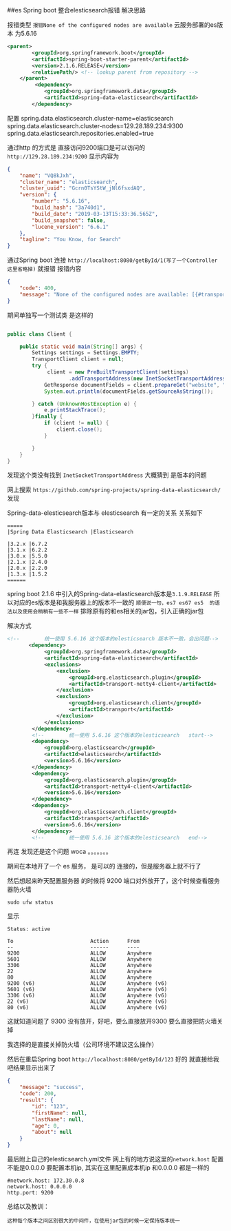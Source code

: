 ##es Spring boot 整合elesticsearch报错  解决思路

报错类型
`报错None of the configured nodes are available`
云服务部署的es版本 为5.6.16 
 

```xml
<parent>
        <groupId>org.springframework.boot</groupId>
        <artifactId>spring-boot-starter-parent</artifactId>
        <version>2.1.6.RELEASE</version>
        <relativePath/> <!-- lookup parent from repository -->
    </parent>
         <dependency>
            <groupId>org.springframework.data</groupId>
            <artifactId>spring-data-elasticsearch</artifactId>
        </dependency>
```
配置
spring.data.elasticsearch.cluster-name=elasticsearch
spring.data.elasticsearch.cluster-nodes=129.28.189.234:9300
spring.data.elasticsearch.repositories.enabled=true

通过http 的方式是 直接访问9200端口是可以访问的`http://129.28.189.234:9200` 显示内容为
```json
{
    "name": "VQ8kJxh",
    "cluster_name": "elasticsearch",
    "cluster_uuid": "Gcrn0TsYStW_jNl6fsxdAQ",
    "version": {
        "number": "5.6.16",
        "build_hash": "3a740d1",
        "build_date": "2019-03-13T15:33:36.565Z",
        "build_snapshot": false,
        "lucene_version": "6.6.1"
    },
    "tagline": "You Know, for Search"
}
```

 通过Spring boot 连接 `http://localhost:8080/getById/1(写了一个Controller 这里省略掉)` 就报错
 报错内容
```json
{
    "code": 400,
    "message": "None of the configured nodes are available: [{#transport#-1}{jAgsg2vVSxSTzR4vbztiMA}{129.28.189.234}{129.28.189.234:9300}]"
}
```
期间单独写一个测试类 是这样的

```java

public class Client {

    public static void main(String[] args) {
        Settings settings = Settings.EMPTY;
        TransportClient client = null;
        try {
             client = new PreBuiltTransportClient(settings)
                    .addTransportAddress(new InetSocketTransportAddress(InetAddress.getByName("129.28.189.234"), 9300));
            GetResponse documentFields = client.prepareGet("website", "blog", "123").execute().actionGet();
            System.out.println(documentFields.getSourceAsString());

        } catch (UnknownHostException e) {
            e.printStackTrace();
        }finally {
            if (client != null) {
                client.close();
            }

        }
    }
}

```

发现这个类没有找到 `InetSocketTransportAddress` 大概猜到 是版本的问题 


网上搜索 `https://github.com/spring-projects/spring-data-elasticsearch/` 发现

Spring-data-elesticsearch版本与 elesticsearch 有一定的关系 关系如下
```
=====
|Spring Data Elasticsearch |Elasticsearch

|3.2.x |6.7.2
|3.1.x |6.2.2
|3.0.x |5.5.0
|2.1.x |2.4.0
|2.0.x |2.2.0
|1.3.x |1.5.2
======
```
spring boot 2.1.6 中引入的Spring-data-elasticsearch版本是`3.1.9.RELEASE` 所以对应的es版本是和我服务器上的版本不一致的 `顺便说一句，es7 es67 es5  的语法以及使用会稍稍有一些不一样`  排除原有的和es相关的jar包，引入正确的jar包

解决方式

```xml
<!--        统一使用 5.6.16 这个版本的elesticsearch 版本不一致，会出问题-->
       <dependency>
            <groupId>org.springframework.data</groupId>
            <artifactId>spring-data-elasticsearch</artifactId>
            <exclusions>
                <exclusion>
                    <groupId>org.elasticsearch.plugin</groupId>
                    <artifactId>transport-netty4-client</artifactId>
                </exclusion>
                <exclusion>
                    <groupId>org.elasticsearch.client</groupId>
                    <artifactId>transport</artifactId>
                </exclusion>
            </exclusions>
        </dependency>
        <!--        统一使用 5.6.16 这个版本的elesticsearch   start-->
        <dependency>
            <groupId>org.elasticsearch</groupId>
            <artifactId>elasticsearch</artifactId>
            <version>5.6.16</version>
        </dependency>
        <dependency>
            <groupId>org.elasticsearch.plugin</groupId>
            <artifactId>transport-netty4-client</artifactId>
            <version>5.6.16</version>
        </dependency>
        <dependency>
            <groupId>org.elasticsearch.client</groupId>
            <artifactId>transport</artifactId>
            <version>5.6.16</version>
        </dependency>
        <!--        统一使用 5.6.16 这个版本的elesticsearch   end-->
```
再连 发现还是这个问题  woca    。。。。。。。

期间在本地开了一个 es 服务，  是可以的 连接的，但是服务器上就不行了


然后想起来昨天配置服务器 的时候将 9200 端口对外放开了，这个时候查看服务器防火墙
 ```
 sudo ufw status
 ```
显示

```
Status: active

To                         Action      From
--                         ------      ----
9200                       ALLOW       Anywhere                  
5601                       ALLOW       Anywhere                  
3306                       ALLOW       Anywhere                  
22                         ALLOW       Anywhere                  
80                         ALLOW       Anywhere                  
9200 (v6)                  ALLOW       Anywhere (v6)             
5601 (v6)                  ALLOW       Anywhere (v6)             
3306 (v6)                  ALLOW       Anywhere (v6)             
22 (v6)                    ALLOW       Anywhere (v6)             
80 (v6)                    ALLOW       Anywhere (v6)      
```
这就知道问题了  9300 没有放开，好吧，要么直接放开9300 要么直接把防火墙关掉

我选择的是直接关掉防火墙（公司环境不建议这么操作）

然后在重启Spring boot `http://localhost:8080/getById/123` 好的  就直接给我吧结果显示出来了

```json
{
    "message": "success",
    "code": 200,
    "result": {
        "id": "123",
        "firstName": null,
        "lastName": null,
        "age": 0,
        "about": null
    }
}
```
最后附上自己的elesticsearch.yml文件  网上有的地方说这里的`network.host` 配置不能是0.0.0.0 要配置本机ip, 其实在这里配置成本机ip 和0.0.0.0 都是一样的

```
#network.host: 172.30.0.8
network.host: 0.0.0.0 
http.port: 9200

```
总结以及教训：

```
这种每个版本之间区别很大的中间件，在使用jar包的时候一定保持版本统一

```



